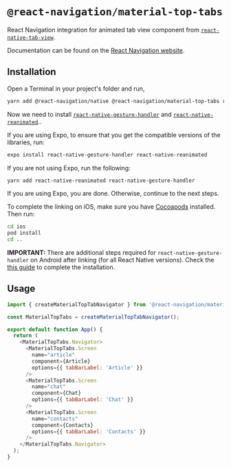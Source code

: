 # `@react-navigation/material-top-tabs`

React Navigation integration for animated tab view component from [`react-native-tab-view`](https://github.com/react-native-community/react-native-tab-view).

Documentation can be found on the [React Navigation website](https://reactnavigation.org/docs/en/next/material-top-tab-navigator.html).

## Installation

Open a Terminal in your project's folder and run,

```sh
yarn add @react-navigation/native @react-navigation/material-top-tabs react-native-tab-view
```

Now we need to install [`react-native-gesture-handler`](https://github.com/kmagiera/react-native-gesture-handler) and [`react-native-reanimated`](https://github.com/kmagiera/react-native-reanimated)..

If you are using Expo, to ensure that you get the compatible versions of the libraries, run:

```sh
expo install react-native-gesture-handler react-native-reanimated
```

If you are not using Expo, run the following:

```sh
yarn add react-native-reanimated react-native-gesture-handler
```

If you are using Expo, you are done. Otherwise, continue to the next steps.

To complete the linking on iOS, make sure you have [Cocoapods](https://cocoapods.org/) installed. Then run:

```sh
cd ios
pod install
cd ..
```

**IMPORTANT:** There are additional steps required for `react-native-gesture-handler` on Android after linking (for all React Native versions). Check the [this guide](https://kmagiera.github.io/react-native-gesture-handler/docs/getting-started.html) to complete the installation.

## Usage

```js
import { createMaterialTopTabNavigator } from '@react-navigation/material-top-tabs';

const MaterialTopTabs = createMaterialTopTabNavigator();

export default function App() {
  return (
    <MaterialTopTabs.Navigator>
      <MaterialTopTabs.Screen
        name="article"
        component={Article}
        options={{ tabBarLabel: 'Article' }}
      />
      <MaterialTopTabs.Screen
        name="chat"
        component={Chat}
        options={{ tabBarLabel: 'Chat' }}
      />
      <MaterialTopTabs.Screen
        name="contacts"
        component={Contacts}
        options={{ tabBarLabel: 'Contacts' }}
      />
    </MaterialTopTabs.Navigator>
  );
}
```
